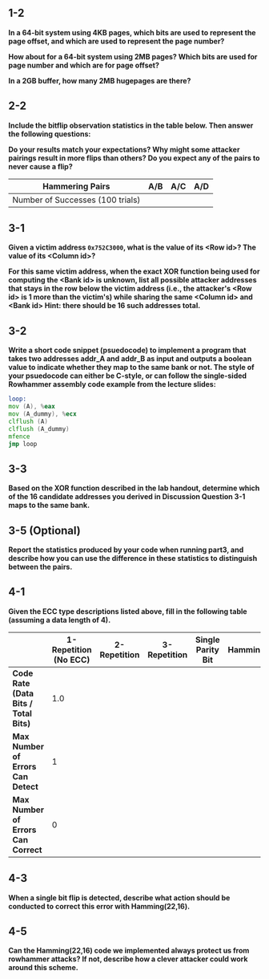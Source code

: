 ## 1-2

**In a 64-bit system using 4KB pages, which bits are used to represent the page offset, and which are used to represent the page number?**

**How about for a 64-bit system using 2MB pages? Which bits are used for page number and which are for page offset?**

**In a 2GB buffer, how many 2MB hugepages are there?**

## 2-2

**Include the bitflip observation statistics in the table below. Then answer the following questions:**

**Do your results match your expectations? Why might some attacker pairings result in more flips than others? Do you expect any of the pairs to never cause a flip?**

| Hammering Pairs                  | A/B | A/C | A/D |
| -------------------------------- | --- | --- | --- |
| Number of Successes (100 trials) |     |     |     |


## 3-1

**Given a victim address `0x752C3000`, what is the value of its \<Row id\>? The value of its \<Column id\>?**

**For this same victim address, when the exact XOR function being used for computing the \<Bank id\> is unknown, list all possible attacker addresses that stays in the row below the victim address (i.e., the attacker's \<Row id\> is 1 more than the victim's) while sharing the same \<Column id\> and \<Bank id\> Hint: there should be 16 such addresses total.**


## 3-2

**Write a short code snippet (psuedocode) to implement a program that takes two addresses addr_A and addr_B as input and outputs a boolean value to indicate whether they map to the same bank or not. The style of your psuedocode can either be C-style, or can follow the single-sided Rowhammer assembly code example from the lecture slides:**

```asm
loop:
mov (A), %eax
mov (A_dummy), %ecx
clflush (A)
clflush (A_dummy)
mfence
jmp loop
```


## 3-3

**Based on the XOR function described in the lab handout, determine which of the 16 candidate addresses you derived in Discussion Question 3-1 maps to the same bank.**


## 3-5 (Optional)

**Report the statistics produced by your code when running part3, and describe how you can use the difference in these statistics to distinguish between the pairs.**


## 4-1


**Given the ECC type descriptions listed above, fill in the following table (assuming a data length of 4).**


|   | 1-Repetition (No ECC) | 2-Repetition | 3-Repetition | Single Parity Bit | Hamming(7,4) |
| - | --------------------- | ------------ | ------------ | ----------------- | ------------ |
| **Code Rate (Data Bits / Total Bits)** | 1.0 | | | | |
| **Max Number of Errors Can Detect**    |   1 | | | | |
| **Max Number of Errors Can Correct**   |   0 | | | | |



## 4-3

**When a single bit flip is detected, describe what action should be conducted to correct this error with Hamming(22,16).**


## 4-5

**Can the Hamming(22,16) code we implemented always protect us from rowhammer attacks? If not, describe how a clever attacker could work around this scheme.**

